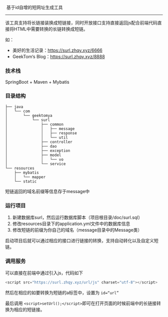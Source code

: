 ​						基于id自增的短网址生成工具

------------

该工具支持将长链接装换成短链接，同时开放接口支持直接返回js配合前端代码直接将HTML中需要转换的长链转换成短链。

如：

- 美好的生活记录：https://surl.zhqy.xyz/6666
- GeekTom‘s Blog：https://surl.zhqy.xyz/8888

### 技术栈

SpringBoot + Maven + Mybatis

### 目录结构

```
├── java
│   └── com
│       └── geektomya
│           └── surl
│               ├── common
│               │   ├── message
│               │   ├── response
│               │   └── util
│               ├── controller
│               ├── dao
│               ├── exception
│               ├── model
│               │   └── vo
│               └── service
└── resources
    ├── mybatis
    │   └── mapper
    └── static
```

短链返回的域名前缀等信息存于message中

### 运行项目

1. 新建数据库surl，然后运行数据库脚本（项目根目录/doc/surl.sql）
2. 修改resources目录下的application.yml文件中的数据库信息
3. 修改短链的前缀为你自己的域名（message目录中的Message类）

启动项目后就可以通过相应的接口进行链接的转换，支持自动转化以及自定义短链。

### 调用服务

可以直接在前端中通过引入js，代码如下

```js
<script src="https://surl.zhqy.xyz/url/js" charset="utf-8"></script>
```

然后在相应的如要转换为短链的a标签中，设置为 `id=“url”`

最后调用 `<script>setUrl();</script>`即可在打开页面的时候前端中的长链接转换为相应的短链接。

